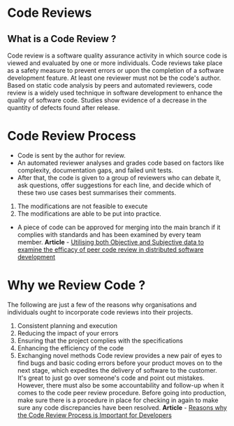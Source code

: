 
# Code Reviews 
## What is a Code Review ? 
Code review is a software quality assurance activity in which source code is viewed and evaluated by one or more individuals. Code reviews take place as a safety measure to prevent errors or upon the completion of a software development feature. At least one reviewer must not be the code's author. Based on static code analysis by peers and automated reviewers, code review is a widely used technique in software development to enhance the quality of software code. Studies show evidence of a decrease in the quantity of defects found after release.
# Code Review Process
- Code is sent by the author for review.
- An automated reviewer analyses and grades code based on factors like complexity, documentation gaps, and failed unit tests.
- After that, the code is given to a group of reviewers who can debate it, ask questions, offer suggestions for each line, and decide which of these two use cases best summarises their comments.

1. The modifications are not feasible to execute
2. The modifications are able to be put into practice.
- A piece of code can be approved for merging into the main branch if it complies with standards and has been examined by every team member.
**Article** - [Utilising both Objective and Subjective data to examine the efficacy of peer code review in distributed software development](https://jserd.springeropen.com/articles/10.1186/s40411-018-0058-0)
# Why we Review Code ? 
The following are just a few of the reasons why organisations and individuals ought to incorporate code reviews into their projects.

1. Consistent planning and execution
2. Reducing the impact of your errors
3. Ensuring that the project complies with the specifications
4. Enhancing the efficiency of the code
5. Exchanging novel methods
Code review provides a new pair of eyes to find bugs and basic coding errors before your product moves on to the next stage, which expedites the delivery of software to the customer. It's great to just go over someone's code and point out mistakes. However, there must also be some accountability and follow-up when it comes to the code peer review procedure. Before going into production, make sure there is a procedure in place for checking in again to make sure any code discrepancies have been resolved.
**Article** - [Reasons why the Code Review Process is Important for Developers](https://www.brightspot.com/cms-resources/technology-insights/5-reasons-why-the-code-review-process-is-critical-for-developers#:~:text=Code%20review%20helps%20give%20a,and%20identifying%20errors%20is%20great)  


